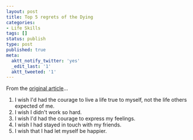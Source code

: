 ```yaml
---
layout: post
title: Top 5 regrets of the Dying
categories:
- Life Skills
tags: []
status: publish
type: post
published: true
meta:
  aktt_notify_twitter: 'yes'
  _edit_last: '1'
  aktt_tweeted: '1'
---
```

From the <a href="http://ezinearticles.com/?Top-Five-Regrets-of-the-Dying&amp;id=3268063">original article</a>...
<ol>
	<li>I wish I'd had the courage to live a life true to myself, not the life others expected of me.</li>
	<li>I wish I didn't work so hard.</li>
	<li>I wish I'd had the courage to express my feelings.</li>
	<li>I wish I had stayed in touch with my friends.</li>
	<li>I wish that I had let myself be happier.</li>
</ol>
